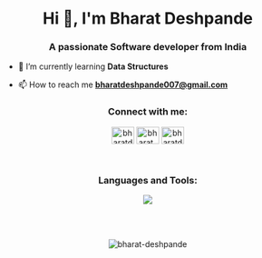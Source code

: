 <h1 align="center">Hi 👋, I'm Bharat Deshpande</h1>
<h3 align="center">A passionate Software developer from India</h3>

- 🌱 I’m currently learning **Data Structures**

- 📫 How to reach me **bharatdeshpande007@gmail.com**

<h3 align="center">Connect with me:</h3>
<p align="center">
<a href="https://linkedin.com/in/bharatdeshpande" target="blank"><img align="center" src="https://raw.githubusercontent.com/rahuldkjain/github-profile-readme-generator/master/src/images/icons/Social/linked-in-alt.svg" alt="bharatdeshpande" height="30" width="40" /></a>
<a href="https://instagram.com/bharat_d07" target="blank"><img align="center" src="https://raw.githubusercontent.com/rahuldkjain/github-profile-readme-generator/master/src/images/icons/Social/instagram.svg" alt="bharat_d07" height="30" width="40" /></a>
<a href="https://www.leetcode.com/bharatdeshpande" target="blank"><img align="center" src="https://raw.githubusercontent.com/rahuldkjain/github-profile-readme-generator/master/src/images/icons/Social/leet-code.svg" alt="bharatdeshpande" height="30" width="40" /></a>
</p>
<br/>
 

<h3 align="center">Languages and Tools:</h3>
<p align="center">
  <a href="https://skillicons.dev">
    <img src="https://skillicons.dev/icons?i=c,css,discord,express,git,github,html,java,js,materialui,mysql,nodejs,postgres,react,tailwind,vscode" />
  </a>
</p>

<br/>
<br/>

<p align="center"><img align="center" src="https://github-readme-stats.vercel.app/api/top-langs?username=bharat-deshpande&show_icons=true&locale=en&layout=compact" alt="bharat-deshpande" /></p>

